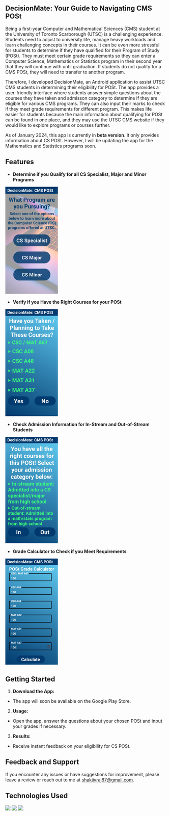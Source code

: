 ## DecisionMate: Your Guide to Navigating CMS POSt

Being a first-year Computer and Mathematical Sciences (CMS) student at the University of Toronto Scarborough (UTSC) is a challenging experience. Students need to adjust to university life, manage heavy workloads and learn challenging concepts in their courses. It can be even more stressful for students to determine if they have qualified for their Program of Study (POSt). They must meet certain grade requirements so they can enter a Computer Science, Mathematics or Statistics program in their second year that they will continue with until graduation. If students do not qualify for a CMS POSt, they will need to transfer to another program.

Therefore, I developed DecisionMate, an Android application to assist UTSC CMS students in determining their eligibility for POSt. The app provides a user-friendly interface where students answer simple questions about the courses they have taken and admisson category to determine if they are eligible for various CMS programs. They can also input their marks to check if they meet grade requirements for different program. This makes life easier for students because the main information about qualifying for POSt can be found in one place, and they may use the UTSC CMS website if they would like to explore programs or courses further.

As of January 2024, this app is currently in **beta version**. It only provides information about CS POSt. However, I will be updating the app for the Mathematics and Statistics programs soon.

## Features

- **Determine if you Qualify for all CS Specialist, Major and Minor Programs**
 <img src="Qualify_CS.jpg" alt="Quick Evaluation" width="165px" />

- **Verify if you Have the Right Courses for your POSt**
<img src="Courses.jpg" alt="Quick Evaluation" width="165px" />

- **Check Admission Information for In-Stream and Out-of-Stream Students**
<img src="In _stream_out_stream.jpg" alt="Quick Evaluation" width="165px" />

- **Grade Calculator to Check if you Meet Requirements**
<img src="Grade_Calculator.jpg" alt="Quick Evaluation" width="165px" />

## Getting Started

1. **Download the App:**
- The app will soon be available on the Google Play Store.

2. **Usage:**
- Open the app, answer the questions about your chosen POSt and input your grades if necessary.

3. **Results:**
- Receive instant feedback on your eligibility for CS POSt.

## Feedback and Support

If you encounter any issues or have suggestions for improvement, please leave a review or reach out to me at shakjivraj87@gmail.com.

## Technologies Used

<img src="https://img.shields.io/badge/Android%20Studio-3DDC84.svg?style=for-the-badge&logo=android-studio&logoColor=white" /> <img src="https://img.shields.io/badge/GIT-E44C30?style=for-the-badge&logo=git&logoColor=white" /> <img src="https://img.shields.io/badge/java-%23ED8B00.svg?style=for-the-badge&logo=openjdk&logoColor=white" />




